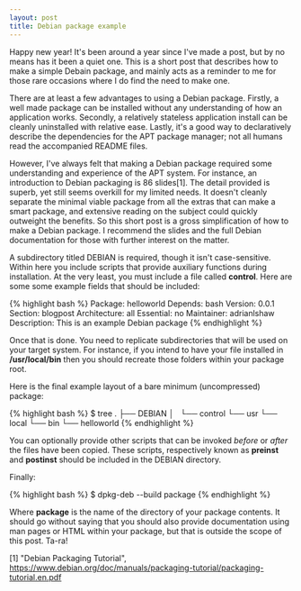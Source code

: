 ```yaml
---
layout: post
title: Debian package example
---
```


Happy new year! It's been around a year since I've made a post,
but by no means has it been a quiet one. This is a short post
that describes how to make a simple Debain package, and mainly 
acts as a reminder to me for those rare occasions where I do find
the need to make one. 

There are at least a few advantages to using a Debian package.
Firstly, a well made package can be installed without any understanding 
of how an application works. Secondly, a relatively stateless 
application install can be cleanly uninstalled with relative ease. 
Lastly, it's a good way to declaratively describe the dependencies 
for the APT package manager; not all humans read the accompanied README files.

However, I've always felt that making a Debian package required 
some understanding and experience of the APT system. For instance,
an introduction to Debian packaging is 86 slides[1]. The detail 
provided is superb, yet still seems overkill for my limited needs.
It doesn't cleanly separate the minimal viable package from all the 
extras that can make a smart package, and extensive reading 
on the subject could quickly outweight the benefits. So this 
short post is a gross simplification of how to make a Debian package.
I recommend the slides and the full Debian documentation 
for those with further interest on the matter.


A subdirectory titled DEBIAN is required, though it isn't case-sensitive. 
Within here you include 
scripts that provide auxiliary functions during installation.
At the very least, you must include a file called **control**. Here 
are some some example fields that should be included:

{% highlight bash %}
Package: helloworld
Depends: bash
Version: 0.0.1
Section: blogpost
Architecture: all
Essential: no
Maintainer: adrianlshaw
Description: This is an example Debian package
{% endhighlight %}

Once that is done. You need to replicate subdirectories that will be used
on your target system. For instance, if you intend to have your file
installed in **/usr/local/bin** then you should recreate those folders
within your package root.

Here is the final example layout of a bare minimum (uncompressed) package:

{% highlight bash %}
$ tree
.
├── DEBIAN
│   └── control
└── usr
    └── local
        └── bin
            └── helloworld
{% endhighlight %}
 

You can optionally provide other scripts that can be invoked *before* or *after*
the files have been copied. These scripts, respectively known as 
**preinst** and **postinst** should be included in the DEBIAN directory.

Finally:

{% highlight bash %}
$ dpkg-deb --build package
{% endhighlight %}

Where **package** is the name of the directory of your package contents.
It should go without saying that you should also provide documentation 
using man pages or HTML within your package, but that is outside the
scope of this post. Ta-ra! 

[1] "Debian Packaging Tutorial", https://www.debian.org/doc/manuals/packaging-tutorial/packaging-tutorial.en.pdf
